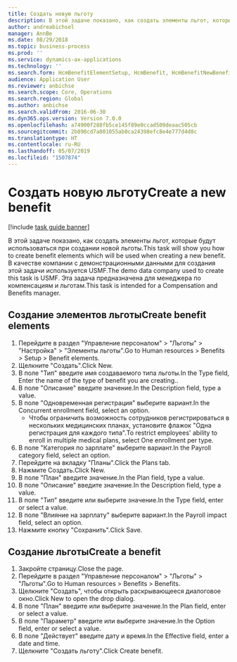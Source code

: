 ```yaml
---
title: Создать новую льготу
description: В этой задаче показано, как создать элементы льгот, которые будут использоваться при создании новой льготы.
author: andreabichsel
manager: AnnBe
ms.date: 08/29/2018
ms.topic: business-process
ms.prod: ''
ms.service: dynamics-ax-applications
ms.technology: ''
ms.search.form: HcmBenefitElementSetup, HcmBenefit, HcmBenefitNewBenefit, HcmBenefitPlanLookup
audience: Application User
ms.reviewer: anbichse
ms.search.scope: Core, Operations
ms.search.region: Global
ms.author: anbichse
ms.search.validFrom: 2016-06-30
ms.dyn365.ops.version: Version 7.0.0
ms.openlocfilehash: a74900f288fb5ce145f89e0ccad509deaac505cb
ms.sourcegitcommit: 2b890cd7a801055ab0ca24398efc8e4e777d4d8c
ms.translationtype: HT
ms.contentlocale: ru-RU
ms.lasthandoff: 05/07/2019
ms.locfileid: "1507874"
---
```

# <a name="create-a-new-benefit"></a><span data-ttu-id="6cbf5-103">Создать новую льготу</span><span class="sxs-lookup"><span data-stu-id="6cbf5-103">Create a new benefit</span></span>

[!include [task guide banner](../../includes/task-guide-banner.md)]

<span data-ttu-id="6cbf5-104">В этой задаче показано, как создать элементы льгот, которые будут использоваться при создании новой льготы.</span><span class="sxs-lookup"><span data-stu-id="6cbf5-104">This task will show you how to create benefit elements which will be used when creating a new benefit.</span></span> <span data-ttu-id="6cbf5-105">В качестве компании с демонстрационными данными для создания этой задачи используется USMF.</span><span class="sxs-lookup"><span data-stu-id="6cbf5-105">The demo data company used to create this task is USMF.</span></span> <span data-ttu-id="6cbf5-106">Эта задача предназначена для менеджера по компенсациям и льготам.</span><span class="sxs-lookup"><span data-stu-id="6cbf5-106">This task is intended for a Compensation and Benefits manager.</span></span>


## <a name="create-benefit-elements"></a><span data-ttu-id="6cbf5-107">Создание элементов льготы</span><span class="sxs-lookup"><span data-stu-id="6cbf5-107">Create benefit elements</span></span>
1. <span data-ttu-id="6cbf5-108">Перейдите в раздел "Управление персоналом" > "Льготы" > "Настройка" > "Элементы льготы".</span><span class="sxs-lookup"><span data-stu-id="6cbf5-108">Go to Human resources > Benefits > Setup > Benefit elements.</span></span>
2. <span data-ttu-id="6cbf5-109">Щелкните "Создать".</span><span class="sxs-lookup"><span data-stu-id="6cbf5-109">Click New.</span></span>
3. <span data-ttu-id="6cbf5-110">В поле "Тип" введите имя создаваемого типа льготы.</span><span class="sxs-lookup"><span data-stu-id="6cbf5-110">In the Type field, Enter the name of the type of benefit you are creating..</span></span>
4. <span data-ttu-id="6cbf5-111">В поле "Описание" введите значение.</span><span class="sxs-lookup"><span data-stu-id="6cbf5-111">In the Description field, type a value.</span></span>
5. <span data-ttu-id="6cbf5-112">В поле "Одновременная регистрация" выберите вариант.</span><span class="sxs-lookup"><span data-stu-id="6cbf5-112">In the Concurrent enrollment field, select an option.</span></span>
    * <span data-ttu-id="6cbf5-113">Чтобы ограничить возможность сотрудников регистрироваться в нескольких медицинских планах, установите флажок "Одна регистрация для каждого типа".</span><span class="sxs-lookup"><span data-stu-id="6cbf5-113">To restrict employees' ability to enroll in multiple medical plans, select One enrollment per type.</span></span>  
6. <span data-ttu-id="6cbf5-114">В поле "Категория по зарплате" выберите вариант.</span><span class="sxs-lookup"><span data-stu-id="6cbf5-114">In the Payroll category field, select an option.</span></span>
7. <span data-ttu-id="6cbf5-115">Перейдите на вкладку "Планы".</span><span class="sxs-lookup"><span data-stu-id="6cbf5-115">Click the Plans tab.</span></span>
8. <span data-ttu-id="6cbf5-116">Нажмите Создать.</span><span class="sxs-lookup"><span data-stu-id="6cbf5-116">Click New.</span></span>
9. <span data-ttu-id="6cbf5-117">В поле "План" введите значение.</span><span class="sxs-lookup"><span data-stu-id="6cbf5-117">In the Plan field, type a value.</span></span>
10. <span data-ttu-id="6cbf5-118">В поле "Описание" введите значение.</span><span class="sxs-lookup"><span data-stu-id="6cbf5-118">In the Description field, type a value.</span></span>
11. <span data-ttu-id="6cbf5-119">В поле "Тип" введите или выберите значение.</span><span class="sxs-lookup"><span data-stu-id="6cbf5-119">In the Type field, enter or select a value.</span></span>
12. <span data-ttu-id="6cbf5-120">В поле "Влияние на зарплату" выберите вариант.</span><span class="sxs-lookup"><span data-stu-id="6cbf5-120">In the Payroll impact field, select an option.</span></span>
13. <span data-ttu-id="6cbf5-121">Нажмите кнопку "Сохранить".</span><span class="sxs-lookup"><span data-stu-id="6cbf5-121">Click Save.</span></span>

## <a name="create-a-benefit"></a><span data-ttu-id="6cbf5-122">Создание льготы</span><span class="sxs-lookup"><span data-stu-id="6cbf5-122">Create a benefit</span></span>
1. <span data-ttu-id="6cbf5-123">Закройте страницу.</span><span class="sxs-lookup"><span data-stu-id="6cbf5-123">Close the page.</span></span>
2. <span data-ttu-id="6cbf5-124">Перейдите в раздел "Управление персоналом" > "Льготы" > "Льготы".</span><span class="sxs-lookup"><span data-stu-id="6cbf5-124">Go to Human resources > Benefits > Benefits.</span></span>
3. <span data-ttu-id="6cbf5-125">Щелкните "Создать", чтобы открыть раскрывающееся диалоговое окно.</span><span class="sxs-lookup"><span data-stu-id="6cbf5-125">Click New to open the drop dialog.</span></span>
4. <span data-ttu-id="6cbf5-126">В поле "План" введите или выберите значение.</span><span class="sxs-lookup"><span data-stu-id="6cbf5-126">In the Plan field, enter or select a value.</span></span>
5. <span data-ttu-id="6cbf5-127">В поле "Параметр" введите или выберите значение.</span><span class="sxs-lookup"><span data-stu-id="6cbf5-127">In the Option field, enter or select a value.</span></span>
6. <span data-ttu-id="6cbf5-128">В поле "Действует" введите дату и время.</span><span class="sxs-lookup"><span data-stu-id="6cbf5-128">In the Effective field, enter a date and time.</span></span>
7. <span data-ttu-id="6cbf5-129">Щелкните "Создать льготу".</span><span class="sxs-lookup"><span data-stu-id="6cbf5-129">Click Create benefit.</span></span>

